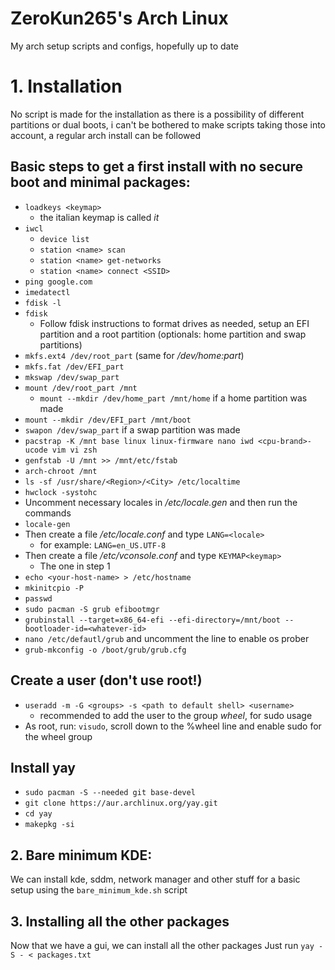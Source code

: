 # ZeroKun265's Arch Linux
My arch setup scripts and configs, hopefully up to date

# 1. Installation
No script is made for the installation as there is a possibility of different partitions or dual boots, i can't be bothered to make scripts taking those into account, a regular arch install can be followed

## Basic steps to get a first install with no secure boot and minimal packages:

- `loadkeys <keymap>`
    - the italian keymap is called *it*
- `iwcl`
    - `device list`
    - `station <name> scan`
    - `station <name> get-networks`
    - `station <name> connect <SSID>`
- `ping google.com`
- `imedatectl`
- `fdisk -l`
- `fdisk`
    - Follow fdisk instructions to format drives as needed, setup an EFI partition and a root partition (optionals: home partition and swap partitions)
- `mkfs.ext4 /dev/root_part` (same for */dev/home:part*)
- `mkfs.fat /dev/EFI_part`
- `mkswap /dev/swap_part`
- `mount /dev/root_part /mnt`
    - `mount --mkdir /dev/home_part /mnt/home` if a home partition was made
- `mount --mkdir /dev/EFI_part /mnt/boot`
- `swapon /dev/swap_part` if a swap partition was made
- `pacstrap -K /mnt base linux linux-firmware nano iwd <cpu-brand>-ucode vim vi zsh`
- `genfstab -U /mnt >> /mnt/etc/fstab`
- `arch-chroot /mnt`
- `ls -sf /usr/share/<Region>/<City> /etc/localtime`
- `hwclock -systohc`
- Uncomment necessary locales in */etc/locale.gen* and then run the commands
- `locale-gen`
- Then create a file */etc/locale.conf* and type `LANG=<locale>`
    - for example: `LANG=en_US.UTF-8`
- Then create a file */etc/vconsole.conf* and type `KEYMAP<keymap>`
    - The one in step 1
- `echo <your-host-name> > /etc/hostname`
- `mkinitcpio -P`
- `passwd`
- `sudo pacman -S grub efibootmgr`
- `grubinstall --target=x86_64-efi --efi-directory=/mnt/boot --bootloader-id=<whatever-id>`
- `nano /etc/defautl/grub` and uncomment the line to enable os prober
- `grub-mkconfig -o /boot/grub/grub.cfg`

## Create a user (don't use root!)

- `useradd -m -G <groups> -s <path to default shell> <username>`
    - recommended to add the user to the group *wheel*, for sudo usage
- As root, run: `visudo`, scroll down to the %wheel line and enable sudo for the wheel group

## Install yay
- `sudo pacman -S --needed git base-devel`
- `git clone https://aur.archlinux.org/yay.git`
- `cd yay`
- `makepkg -si`

## 2. Bare minimum KDE:
We can install kde, sddm, network manager and other stuff for a basic setup using the `bare_minimum_kde.sh` script

## 3. Installing all the other packages
Now that we have a gui, we can install all the other packages
Just run `yay -S - < packages.txt`